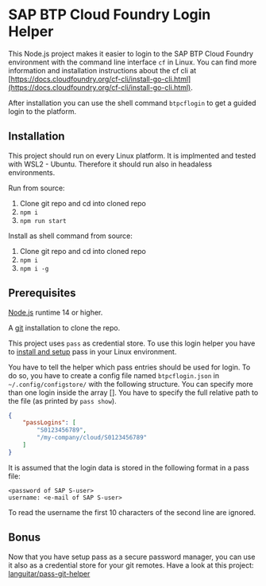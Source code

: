 # SAP BTP Cloud Foundry Login Helper

This Node.js project makes it easier to login to the SAP BTP Cloud Foundry environment with the command line interface `cf` in Linux.
You can find more information and installation instructions about the cf cli at
[https://docs.cloudfoundry.org/cf-cli/install-go-cli.html](https://docs.cloudfoundry.org/cf-cli/install-go-cli.html).

After installation you can use the shell command `btpcflogin` to get a guided login to the platform.

## Installation

This project should run on every Linux platform.
It is implmented and tested with WSL2 - Ubuntu.
Therefore it should run also in headaless environments.

Run from source:

1. Clone git repo and cd into cloned repo
2. `npm i`
3. `npm run start`

Install as shell command from source:

1. Clone git repo and cd into cloned repo
2. `npm i`
3. `npm i -g`

## Prerequisites

[Node.js](https://nodejs.org/en/download/package-manager/#nvm) runtime 14 or higher.

A [git](https://git-scm.com/book/en/v2/Getting-Started-Installing-Git) installation to clone the repo.

This project uses `pass` as credential store.
To use this login helper you have to [install and setup](https://www.passwordstore.org/) pass in your Linux environment.

You have to tell the helper which pass entries should be used for login.
To do so, you have to create a config file named `btpcflogin.json` in `~/.config/configstore/` with the following structure.
You can specify more than one login inside the array [].
You have to specify the full relative path to the file (as printed by `pass show`).

``` json
{
    "passLogins": [
        "S0123456789",
        "/my-company/cloud/S0123456789"
    ]
}
```

It is assumed that the login data is stored in the following format in a pass file:

``` pass
<password of SAP S-user>
username: <e-mail of SAP S-user>
```

To read the username the first 10 characters of the second line are ignored.

## Bonus

Now that you have setup pass as a secure password manager, you can use it also as a credential store for your git remotes.
Have a look at this project: [languitar/pass-git-helper](https://github.com/languitar/pass-git-helper)
